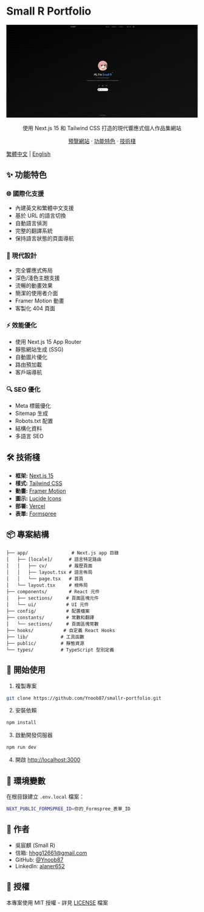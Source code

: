# Small R Portfolio

<div align="center">
  <img src="/public/preview.png" alt="Portfolio Preview" width="600px" />
  
  <p align="center">
    使用 Next.js 15 和 Tailwind CSS 打造的現代響應式個人作品集網站
  </p>
  <p align="center">
    <a href="https://smallr-portfolio.vercel.app">預覽網站</a>
    ·
    <a href="#features">功能特色</a>
    ·
    <a href="#tech-stack">技術棧</a>
  </p>
</div>

[繁體中文](/README.zh.md) | [English](/README.md)

## ✨ 功能特色

### 🌐 國際化支援

- 內建英文和繁體中文支援
- 基於 URL 的語言切換
- 自動語言偵測
- 完整的翻譯系統
- 保持語言狀態的頁面導航

### 🎨 現代設計

- 完全響應式佈局
- 深色/淺色主題支援
- 流暢的動畫效果
- 簡潔的使用者介面
- Framer Motion 動畫
- 客製化 404 頁面

### ⚡ 效能優化

- 使用 Next.js 15 App Router
- 靜態網站生成 (SSG)
- 自動圖片優化
- 路由預加載
- 客戶端導航

### 🔍 SEO 優化

- Meta 標籤優化
- Sitemap 生成
- Robots.txt 配置
- 結構化資料
- 多語言 SEO

## 🛠️ 技術棧

- **框架:** [Next.js 15](https://nextjs.org/)
- **樣式:** [Tailwind CSS](https://tailwindcss.com/)
- **動畫:** [Framer Motion](https://www.framer.com/motion/)
- **圖示:** [Lucide Icons](https://lucide.dev/)
- **部署:** [Vercel](https://vercel.com)
- **表單:** [Formspree](https://formspree.io)

## 📦 專案結構

```
├── app/                # Next.js app 目錄
│   ├── [locale]/      # 語言特定路由
│   │   ├── cv/        # 履歷頁面
│   │   ├── layout.tsx # 語言佈局
│   │   └── page.tsx   # 首頁
│   └── layout.tsx     # 根佈局
├── components/        # React 元件
│   ├── sections/     # 頁面區塊元件
│   └── ui/           # UI 元件
├── config/           # 配置檔案
├── constants/        # 常數和翻譯
│   └── sections/     # 頁面區塊常數
├── hooks/           # 自定義 React Hooks
├── lib/            # 工具函數
├── public/         # 靜態資源
└── types/          # TypeScript 型別定義
```

## 🚀 開始使用

1. 複製專案

```bash
git clone https://github.com/Ynoob87/smallr-portfolio.git
```

2. 安裝依賴

```bash
npm install
```

3. 啟動開發伺服器

```bash
npm run dev
```

4. 開啟 [http://localhost:3000](http://localhost:3000)

## 📝 環境變數

在根目錄建立 `.env.local` 檔案：

```bash
NEXT_PUBLIC_FORMSPREE_ID=你的_Formspree_表單_ID
```

## 👤 作者

- 吳宸麒 (Small R)
- 信箱: hhgg12661@gmail.com
- GitHub: [@Ynoob87](https://github.com/Ynoob87)
- LinkedIn: [alaner652](https://www.linkedin.com/in/alaner652/)

## 📄 授權

本專案使用 MIT 授權 - 詳見 [LICENSE](LICENSE) 檔案

